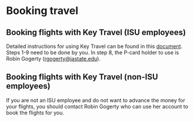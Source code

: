 # Booking travel

## Booking flights with Key Travel (ISU employees)

Detailed instructions for using Key Travel can be found in this [document](./ISU_Key_Travel_instructions.pdf). Steps 1-9 need to be done by you. In step 8, the P-card holder to use is Robin Gogerty (rgogerty@iastate.edu).

## Booking flights with Key Travel (non-ISU employees)

If you are not an ISU employee and do not want to advance the money for your flights, you should contact Robin Gogerty who can use her account to book the flights for you.
